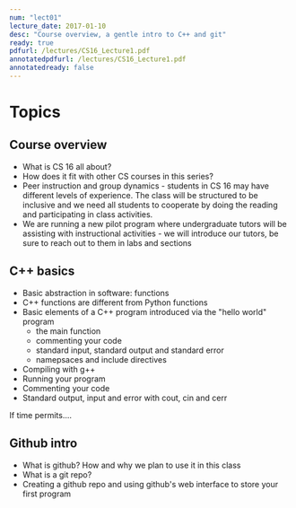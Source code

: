 ```yaml
---
num: "lect01"
lecture_date: 2017-01-10
desc: "Course overview, a gentle intro to C++ and git"
ready: true
pdfurl: /lectures/CS16_Lecture1.pdf
annotatedpdfurl: /lectures/CS16_Lecture1.pdf
annotatedready: false
---
```


# Topics

## Course overview
* What is CS 16 all about?
* How does it fit with other CS courses in this series?
* Peer instruction and group dynamics - students in CS 16 may have different levels of experience. The class will be structured to be inclusive and we need all students to cooperate by doing the reading and participating in class activities.
* We are running a new pilot program where undergraduate tutors will be assisting with instructional activities - we will introduce our tutors, be sure to reach out to them in labs and sections 



## C++ basics 
* Basic abstraction in software: functions
* C++ functions are different from Python functions
* Basic elements of a C++ program introduced via the "hello world" program
    * the main function
    * commenting your code
    * standard input, standard output and standard error
    * namepsaces and include directives
* Compiling with g++
* Running your program
* Commenting your code
* Standard output, input and error with cout, cin and cerr

If time permits....

## Github intro
* What is github? How and why we plan to use it in this class
* What is a git repo?
* Creating a github repo and using github's web interface to store your first program
